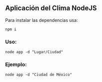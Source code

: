## Aplicación del Clima NodeJS

Para instalar las dependencias usa:

```
npm i
```

### Uso:

```
node app -d "Lugar/Ciudad"
```

### Ejemplo:

```
node app -d "Ciudad de México"
```